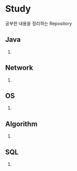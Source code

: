 # Study
공부한 내용을 정리하는 Repository



## Java

1. [JVM]: Java/JVM.md

   



## Network

1. 



## OS

1. 



## Algorithm

1. 



## SQL

1. 




